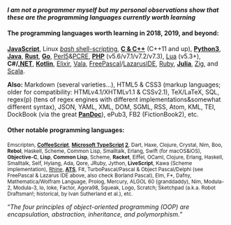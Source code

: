 #### _I am not a programmer myself but my personal observations show that these are the programming languages currently worth learning_

#### The programming languages worth learning in 2018, 2019, and beyond:

**[JavaScript](https://developer.mozilla.org/en-US/docs/Web/JavaScript)**, Linux [*bash* shell-scripting](https://en.wikibooks.org/wiki/Bash_Shell_Scripting), **[C & C++](cppreference.com)** (C++11 and up), **[Python3](https://www.python.org/)**, **[Java](https://jdk.java.net/11/)**, **[Rust](https://www.rust-lang.org)**, **[Go](https://golang.org)**, [Perl5](https://www.perl.org/)&[PCRE](https://www.pcre.org/), **[PHP](http://php.net/)** (v5.6/v7.1/v7.2/v7.3), [Lua](https://www.lua.org/) (v5.3+), **C#/[.NET](https://dotnet.microsoft.com/)**, **[Kotlin](http://kotlinlang.org)**, [Elixir](https://elixir-lang.org/), [Vala](https://en.wikipedia.org/wiki/Vala_(programming_language)), [FreePascal](https://www.freepascal.org/)/[LazarusIDE](https://www.lazarus-ide.org/), [Ruby](https://www.ruby-lang.org/bg/), **[Julia](https://julialang.org/)**, [Zig](https://ziglang.org/), and [Scala](https://www.scala-lang.org/).

**Also:** Markdown (several varieties...), HTML5 & CSS3 (markup languages; older for compatibility: HTMLv4.1/XHTMLv1.1 & CSSv2.1), TeX/LaTeX, SQL, regex(p) (tens of regex engines with different implementations&somewhat different syntax), JSON, YAML, XML, DOM, SGML, RSS, Atom, KML, TEI, DockBook (via the great **[PanDoc](http://pandoc.org/)**), ePub3, FB2 (FictionBook2), etc.

#### Other notable programming languages:
<small>Emscripten, **[CoffeeScript](https://coffeescript.org/)**, **[Microsoft TypeScript](http://www.typescriptlang.org/) [2](https://github.com/Microsoft/TypeScript)**, Dart, Haxe, Clojure, Crystal, Nim, Boo, **Rebol**, Haskell, Scheme, Common Lisp, Smalltalk, Erlang, Swift (for macOS&iOS), **Objective-C**, **Lisp**, **Common Lisp**, Scheme, **Racket**, Eiffel, OCaml, Clojure, Erlang, Haskell, Smalltalk, Self, Hylang, Ada, Qore, JRuby, Jython, **LiveScript**, Kawa (Scheme implementation), [Rhine](https://github.com/artagnon/rhine-ml), **[ATS](http://www.ats-lang.org)**, F#, TurboPascal/Pascal & Object Pascal/Delphi (see FreePascal & Lazarus IDE above, also check Borland Pascal), Elm, F*, Dafny, Mathematica/Wolfram Language, Prolog, Mercury, ALGOL 60 (granddaddy), Nim, Modula-2, Modula-3, Io, Ioke, Factor, Agora98, Squeak, Logo, Scratch; Sketchpad (a.k.a. Robot Draftsman!; historical, by Ivan Sutherland et al.), etc.</small>

<q>_The four principles of object-oriented programming (OOP) are encapsulation, abstraction, inheritance, and polymorphism._</q>
